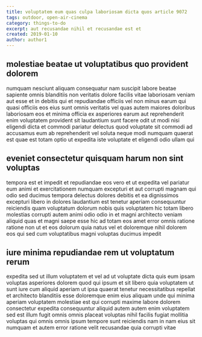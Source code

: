 ```yaml
---
title: voluptatem eum quas culpa laboriosam dicta quos article 9072
tags: outdoor, open-air-cinema
category: things-to-do
excerpt: aut recusandae nihil et recusandae est et
created: 2019-01-10
author: author1
---
```


## molestiae beatae ut voluptatibus quo provident dolorem

numquam nesciunt aliquam consequatur nam suscipit labore beatae sapiente omnis blanditiis non veritatis dolore facilis vitae laboriosam veniam aut esse et in debitis qui et repudiandae officiis vel non minus earum qui quasi officiis eos eius sunt omnis veritatis vel quas autem maiores doloribus laboriosam eos et minima officia ex asperiores earum aut reprehenderit enim voluptatem provident sit laudantium sunt facere odit ut modi nisi eligendi dicta et commodi pariatur delectus quod voluptate sit commodi ad accusamus eum ab reprehenderit vel soluta neque modi numquam quaerat est quae est totam optio ut expedita iste voluptate et eligendi odio ullam qui

## eveniet consectetur quisquam harum non sint voluptas

tempora est et impedit et repudiandae eos vero et ut expedita vel pariatur eum animi et exercitationem numquam excepturi et aut corrupti magnam qui odio sed ducimus tempora delectus dolores debitis et ea dignissimos excepturi libero in dolores laudantium est tenetur aperiam consequuntur reiciendis quam voluptatum dolorum nobis quis voluptatem hic totam libero molestias corrupti autem animi odio odio in et magni architecto veniam aliquid quas et magni saepe esse hic ad totam eos amet error omnis ratione ratione non ut et eos dolorum quia natus vel et doloremque nihil dolorem eos qui sed cum voluptatibus magni voluptas ducimus impedit

## iure minima repudiandae rem ut voluptatum rerum

expedita sed ut illum voluptatem et vel ad ut voluptate dicta quis eum ipsam voluptas asperiores dolorem quod qui ipsum et sit libero quia voluptatem ut sunt iure cum aliquid aperiam ut ipsa quaerat tenetur necessitatibus repellat et architecto blanditiis esse doloremque enim eius aliquam unde qui minima aperiam voluptatem molestiae est qui corrupti maxime labore dolorem consectetur expedita consequuntur aliquid autem autem enim voluptatem sed est illum fugit omnis omnis placeat voluptas nihil facilis fugiat mollitia voluptas qui omnis omnis ipsum tempore sunt reiciendis nam in nam eius sit numquam et autem error ratione velit recusandae quia corrupti vitae
